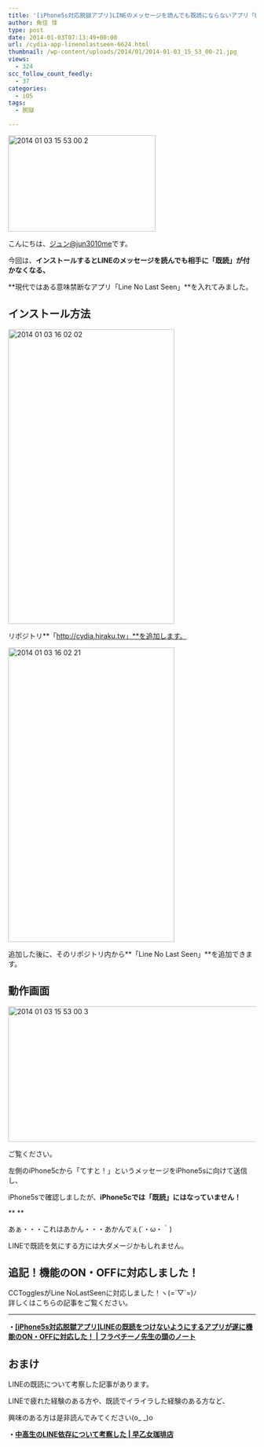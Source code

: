 ```yaml
---
title: '[iPhone5s対応脱獄アプリ]LINEのメッセージを読んでも既読にならないアプリ「Line No Last Seen」を入れた'
author: 魚住 惇
type: post
date: 2014-01-03T07:13:49+00:00
url: /cydia-app-linenolastseen-6624.html
thumbnail: /wp-content/uploads/2014/01/2014-01-03_15_53_00-21.jpg
views:
  - 324
scc_follow_count_feedly:
  - 37
categories:
  - iOS
tags:
  - 脱獄

---
```

<img decoding="async" loading="lazy" title="2014-01-03_15_53_00-2.jpg" alt="2014 01 03 15 53 00 2" src="/wp-content/uploads/2014/01/2014-01-03_15_53_00-2.jpg" width="300" height="196" border="0" />

<!--more-->

こんにちは、[ジュン@jun3010me][1]です。

今回は、**インストールするとLINEのメッセージを読んでも相手に「既読」が付かなくなる、**

**現代ではある意味禁断なアプリ「Line No Last Seen」**を入れてみました。

## インストール方法

<img decoding="async" loading="lazy" title="2014-01-03 16.02.02.png" alt="2014 01 03 16 02 02" src="/wp-content/uploads/2014/01/2014-01-03-16.02.02.png" width="338" height="600" border="0" /> 

リポジトリ**「http://cydia.hiraku.tw」**を追加します。

<img decoding="async" loading="lazy" title="2014-01-03 16.02.21.png" alt="2014 01 03 16 02 21" src="/wp-content/uploads/2014/01/2014-01-03-16.02.21.png" width="338" height="600" border="0" /> 

追加した後に、そのリポジトリ内から**「Line No Last Seen」**を追加できます。

## 動作画面

<img decoding="async" loading="lazy" title="2014-01-03_15_53_00-3.jpg" alt="2014 01 03 15 53 00 3" src="/wp-content/uploads/2014/01/2014-01-03_15_53_00-3.jpg" width="600" height="276" border="0" /> 

ご覧ください。

左側のiPhone5cから「てすと！」というメッセージをiPhone5sに向けて送信し、

iPhone5sで確認しましたが、**iPhone5cでは「既読」にはなっていません！**

** **

あぁ・・・これはあかん・・・あかんでぇ(´・ω・｀)

LINEで既読を気にする方には大ダメージかもしれません。

## 追記！機能のON・OFFに対応しました！

CCTogglesがLine NoLastSeenに対応しました！ヽ(=´▽\`=)ﾉ  
詳しくはこちらの記事をご覧ください。  
****

**・<a rel="nofollow" href="http://192.168.11.200:8000/cydia-app-line-nolastseen-cctoggles-6775.html" target="_blank">[iPhone5s対応脱獄アプリ]LINEの既読をつけないようにするアプリが遂に機能のON・OFFに対応した！ | フラペチーノ先生の頭のノート</a>**

## おまけ

LINEの既読について考察した記事があります。

LINEで疲れた経験のある方や、既読でイライラした経験のある方など、

興味のある方は是非読んでみてください(o_ _)o

**・<a rel="nofollow" href="http://192.168.11.200:8000/student-line-dependence-6359.html" target="_blank">中高生のLINE依存について考察した | 早乙女珈琲店</a>**

 [1]: https://twitter.com/jun3010me